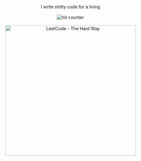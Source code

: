 <div align="center">
I write shitty code for a living
<br><br>
<img src="https://profile-counter.glitch.me/wingkwong/count.svg" alt="hit counter" align="center">
<br><br>
<a href="https://linktr.ee/leetcodethehardway" target="_blank"><img src="https://2752784542-files.gitbook.io/~/files/v0/b/gitbook-x-prod.appspot.com/o/spaces%2F77VjghvpqERN6kUukUnE%2Fuploads%2FCenTC85W9fWYqX7LlVID%2Fimage.png?alt=media&token=ac70d1a5-a814-48a2-94fe-394791140e2a" alt="LeetCode - The Hard Way" align="center" height="420"></a>
</div>
